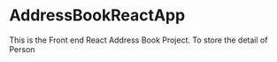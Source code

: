 # AddressBookReactApp
This is the Front end React Address Book Project. To store the detail of Person
